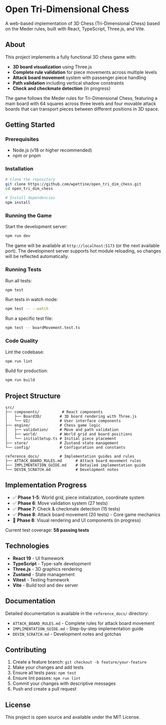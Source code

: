 # Open Tri-Dimensional Chess

A web-based implementation of 3D Chess (Tri-Dimensional Chess) based on the Meder rules, built with React, TypeScript, Three.js, and Vite.

## About

This project implements a fully functional 3D chess game with:
- **3D board visualization** using Three.js
- **Complete rule validation** for piece movements across multiple levels
- **Attack board movement** system with passenger piece handling
- **Path validation** including vertical shadow constraints
- **Check and checkmate detection** (in progress)

The game follows the Meder rules for Tri-Dimensional Chess, featuring a main board with 64 squares across three levels and four movable attack boards that can transport pieces between different positions in 3D space.

## Getting Started

### Prerequisites

- Node.js (v18 or higher recommended)
- npm or pnpm

### Installation

```bash
# Clone the repository
git clone https://github.com/wpettine/open_tri_dim_chess.git
cd open_tri_dim_chess

# Install dependencies
npm install
```

### Running the Game

Start the development server:

```bash
npm run dev
```

The game will be available at `http://localhost:5173` (or the next available port). The development server supports hot module reloading, so changes will be reflected automatically.

### Running Tests

Run all tests:

```bash
npm test
```

Run tests in watch mode:

```bash
npm test -- --watch
```

Run a specific test file:

```bash
npm test -- boardMovement.test.ts
```

### Code Quality

Lint the codebase:

```bash
npm run lint
```

Build for production:

```bash
npm run build
```

## Project Structure

```
src/
├── components/          # React components
│   ├── Board3D/        # 3D board rendering with Three.js
│   └── UI/             # User interface components
├── engine/             # Chess game logic
│   ├── validation/     # Move and path validation
│   ├── world/          # World grid and board positions
│   └── initialSetup.ts # Initial piece placement
├── store/              # Zustand state management
└── config/             # Configuration and constants

reference_docs/         # Implementation guides and rules
├── ATTACK_BOARD_RULES.md      # Attack board movement rules
├── IMPLIMENTATION_GUIDE.md    # Detailed implementation guide
└── DEVIN_SCRATCH.md           # Development notes
```

## Implementation Progress

- ✅ **Phase 1-5**: World grid, piece initialization, coordinate system
- ✅ **Phase 6**: Move validation system (27 tests)
- ✅ **Phase 7**: Check & checkmate detection (15 tests)
- ✅ **Phase 8**: Attack board movement (20 tests) - Core game mechanics
- 🚧 **Phase 8**: Visual rendering and UI components (in progress)

Current test coverage: **58 passing tests**

## Technologies

- **React 19** - UI framework
- **TypeScript** - Type-safe development
- **Three.js** - 3D graphics rendering
- **Zustand** - State management
- **Vitest** - Testing framework
- **Vite** - Build tool and dev server

## Documentation

Detailed documentation is available in the `reference_docs/` directory:

- `ATTACK_BOARD_RULES.md` - Complete rules for attack board movement
- `IMPLIMENTATION_GUIDE.md` - Step-by-step implementation guide
- `DEVIN_SCRATCH.md` - Development notes and gotchas

## Contributing

1. Create a feature branch: `git checkout -b feature/your-feature`
2. Make your changes and add tests
3. Ensure all tests pass: `npm test`
4. Ensure lint passes: `npm run lint`
5. Commit your changes with descriptive messages
6. Push and create a pull request

## License

This project is open source and available under the MIT License.

